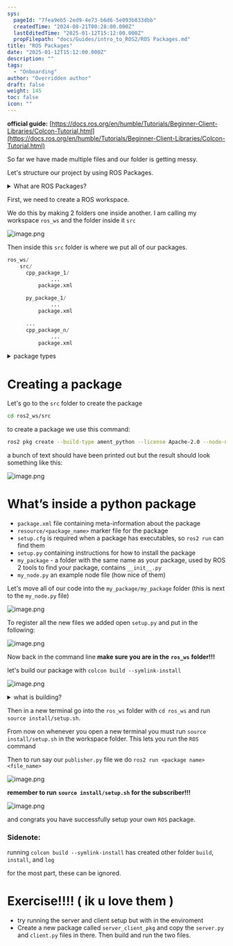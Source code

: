 ```yaml
---
sys:
  pageId: "7fea9eb5-2ed9-4e73-b6d6-5e093b833dbb"
  createdTime: "2024-08-21T00:28:00.000Z"
  lastEditedTime: "2025-01-12T15:12:00.000Z"
  propFilepath: "docs/Guides/intro_to_ROS2/ROS Packages.md"
title: "ROS Packages"
date: "2025-01-12T15:12:00.000Z"
description: ""
tags:
  - "Onboarding"
author: "Overridden author"
draft: false
weight: 145
toc: false
icon: ""
---
```


**official guide:** [https://docs.ros.org/en/humble/Tutorials/Beginner-Client-Libraries/Colcon-Tutorial.html](https://docs.ros.org/en/humble/Tutorials/Beginner-Client-Libraries/Colcon-Tutorial.html)

So far we have made multiple files and our folder is getting messy.

Let's structure our project by using ROS Packages.

<details>

<summary>What are ROS Packages?</summary>

ROS Packages are, as the name implies, packages of code that are highly sharable between ROS developers.

They consist of a folder, `package.xml` file, and source code

```python
      cpp_package_1/
		      ... imagine much code files here ..
          package.xml
```

</details>

First, we need to create a ROS workspace.

We do this by making 2 folders one inside another. I am calling my workspace `ros_ws` and the folder inside it `src`

![image.png](https://prod-files-secure.s3.us-west-2.amazonaws.com/d518164a-d88e-44d1-a4ee-3adb3bd8bce0/70706947-fd18-4537-a67b-e12946812d31/image.png?X-Amz-Algorithm=AWS4-HMAC-SHA256&X-Amz-Content-Sha256=UNSIGNED-PAYLOAD&X-Amz-Credential=ASIAZI2LB466YDLH7CYL%2F20250214%2Fus-west-2%2Fs3%2Faws4_request&X-Amz-Date=20250214T121344Z&X-Amz-Expires=3600&X-Amz-Security-Token=IQoJb3JpZ2luX2VjEAMaCXVzLXdlc3QtMiJHMEUCIQCl1SR1hv22t25NQ%2FBe2OSu%2BbgMXBuNpVH1N24JpCvshwIgBCePs8QY0O8vx1FHWLUVhTkU%2Fr8fdPFJ%2FjO8BM2vngwq%2FwMIKxAAGgw2Mzc0MjMxODM4MDUiDMgeqe3BcAc5xYU2qSrcA2xdy%2FM6g%2BWsxi1yJjg1x76kf9RXZOIQcLop%2FfAuo3SFtySFsoLSlipvdrZzK%2Bo95yJhQSIryFjNrdDB1IPPkOXACtlMplPYkONSrSPH7%2FaMNLztsVoffLG8FElpp5qKDrW%2BRHT7pe4BWhsRwk8X52w7sFJOB2TLRFstIpmhh0Nxv7XODNELiFKraE17r549xa22iypr9Q8b3nqqK4RlvDwqYVhu3y%2B6ULe3uU4X%2BJLavh5mW1GlXKgHemW9QE37tOb2DsAocekbM0ya2esBSNpJNvRwLsD7xEKC8lgN0OEApNN2lsL9bnjuaYlKrfz7K4BfFI02Qwlts31HwIcB8HA6OUqPbBPgZ2jqjCthYWvjOA5mUPZc97n6kc4dUeANJQd4i16VadsiNA8uhutZSgKBktV0ekUs6CYvAiqzpUFWXh7PBKlXYiClWvvBuyQs0dbcp%2F8VR0MqwTk9oaY3LOqmGyixp%2Fu%2BWMj2%2BDfOFJkZ%2BHx69uowtt%2F7hULXGGsxhRK%2F6ReWbTjRzJq4sRwAwVGXBTTbeoB8pREW6LndXUkFGxQF3wGxeOqspgPU92qTJoLIL%2Bq%2BPq4H8JyK%2FUzrRRw2KUGqyZ%2F6vP8LDtTmDX85dR8GQmBxcmuJn5QTMKixvL0GOqUBjzNv9T4nB%2BXOZUksLK5LyvAAS%2FzMg%2Ba8cnS40ey%2Bahc6htIc5NSVAMUJiFgixA%2Bq8hgMY8tRXJSuGGfUCz9qM92SpELWVzaC77gJsHhi8gautATtTJdjuXlQD84IdImLsoG13FBFhdQ4mV%2F4vVIXqWw166L8bF592jAu7NLtxxfVz%2FoDWF2T1sqG8AD2D1qzuW%2FZF27rBAydxGIbDKgVmSdutiUO&X-Amz-Signature=b89650ba58d87be6a032b1800e56b1c19d81251b7a39ce9f5446e87332b4fe29&X-Amz-SignedHeaders=host&x-id=GetObject)

Then inside this `src` folder is where we put all of our packages.

```python
ros_ws/
    src/
      cpp_package_1/
		      ...
          package.xml

      py_package_1/
		      ...
          package.xml

      ...
      cpp_package_n/
		      ...
          package.xml

```

<details>

<summary>package types</summary>

packages can be either `C++` or python.

the intern file structure is different for each but for this guide we will stick to creating python packages

</details>

# Creating a package

Let's go to the `src` folder to create the package

```bash
cd ros2_ws/src
```

to create a package we use this command:

```bash
ros2 pkg create --build-type ament_python --license Apache-2.0 --node-name my_node my_package
```

a bunch of text should have been printed out but the result should look something like this:

![image.png](https://prod-files-secure.s3.us-west-2.amazonaws.com/d518164a-d88e-44d1-a4ee-3adb3bd8bce0/e6cf1e3f-8512-4a3e-b131-079f800bf3e8/image.png?X-Amz-Algorithm=AWS4-HMAC-SHA256&X-Amz-Content-Sha256=UNSIGNED-PAYLOAD&X-Amz-Credential=ASIAZI2LB466YDLH7CYL%2F20250214%2Fus-west-2%2Fs3%2Faws4_request&X-Amz-Date=20250214T121344Z&X-Amz-Expires=3600&X-Amz-Security-Token=IQoJb3JpZ2luX2VjEAMaCXVzLXdlc3QtMiJHMEUCIQCl1SR1hv22t25NQ%2FBe2OSu%2BbgMXBuNpVH1N24JpCvshwIgBCePs8QY0O8vx1FHWLUVhTkU%2Fr8fdPFJ%2FjO8BM2vngwq%2FwMIKxAAGgw2Mzc0MjMxODM4MDUiDMgeqe3BcAc5xYU2qSrcA2xdy%2FM6g%2BWsxi1yJjg1x76kf9RXZOIQcLop%2FfAuo3SFtySFsoLSlipvdrZzK%2Bo95yJhQSIryFjNrdDB1IPPkOXACtlMplPYkONSrSPH7%2FaMNLztsVoffLG8FElpp5qKDrW%2BRHT7pe4BWhsRwk8X52w7sFJOB2TLRFstIpmhh0Nxv7XODNELiFKraE17r549xa22iypr9Q8b3nqqK4RlvDwqYVhu3y%2B6ULe3uU4X%2BJLavh5mW1GlXKgHemW9QE37tOb2DsAocekbM0ya2esBSNpJNvRwLsD7xEKC8lgN0OEApNN2lsL9bnjuaYlKrfz7K4BfFI02Qwlts31HwIcB8HA6OUqPbBPgZ2jqjCthYWvjOA5mUPZc97n6kc4dUeANJQd4i16VadsiNA8uhutZSgKBktV0ekUs6CYvAiqzpUFWXh7PBKlXYiClWvvBuyQs0dbcp%2F8VR0MqwTk9oaY3LOqmGyixp%2Fu%2BWMj2%2BDfOFJkZ%2BHx69uowtt%2F7hULXGGsxhRK%2F6ReWbTjRzJq4sRwAwVGXBTTbeoB8pREW6LndXUkFGxQF3wGxeOqspgPU92qTJoLIL%2Bq%2BPq4H8JyK%2FUzrRRw2KUGqyZ%2F6vP8LDtTmDX85dR8GQmBxcmuJn5QTMKixvL0GOqUBjzNv9T4nB%2BXOZUksLK5LyvAAS%2FzMg%2Ba8cnS40ey%2Bahc6htIc5NSVAMUJiFgixA%2Bq8hgMY8tRXJSuGGfUCz9qM92SpELWVzaC77gJsHhi8gautATtTJdjuXlQD84IdImLsoG13FBFhdQ4mV%2F4vVIXqWw166L8bF592jAu7NLtxxfVz%2FoDWF2T1sqG8AD2D1qzuW%2FZF27rBAydxGIbDKgVmSdutiUO&X-Amz-Signature=e4345747222f3732b1937a606e8cbf363210538bb63ee2971fbd64ec2981e903&X-Amz-SignedHeaders=host&x-id=GetObject)

# What’s inside a python package

- `package.xml` file containing meta-information about the package
- `resource/<package_name>` marker file for the package
- `setup.cfg` is required when a package has executables, so `ros2 run` can find them
- `setup.py` containing instructions for how to install the package
- `my_package` - a folder with the same name as your package, used by ROS 2 tools to find your package, contains `__init__.py`
- `my_node.py` an example node file (how nice of them)

Let's move all of our code into the `my_package/my_package` folder (this is next to the `my_node.py` file)

![image.png](https://prod-files-secure.s3.us-west-2.amazonaws.com/d518164a-d88e-44d1-a4ee-3adb3bd8bce0/9ce58f11-0da9-4d3e-b86d-506a9685d378/image.png?X-Amz-Algorithm=AWS4-HMAC-SHA256&X-Amz-Content-Sha256=UNSIGNED-PAYLOAD&X-Amz-Credential=ASIAZI2LB466YDLH7CYL%2F20250214%2Fus-west-2%2Fs3%2Faws4_request&X-Amz-Date=20250214T121344Z&X-Amz-Expires=3600&X-Amz-Security-Token=IQoJb3JpZ2luX2VjEAMaCXVzLXdlc3QtMiJHMEUCIQCl1SR1hv22t25NQ%2FBe2OSu%2BbgMXBuNpVH1N24JpCvshwIgBCePs8QY0O8vx1FHWLUVhTkU%2Fr8fdPFJ%2FjO8BM2vngwq%2FwMIKxAAGgw2Mzc0MjMxODM4MDUiDMgeqe3BcAc5xYU2qSrcA2xdy%2FM6g%2BWsxi1yJjg1x76kf9RXZOIQcLop%2FfAuo3SFtySFsoLSlipvdrZzK%2Bo95yJhQSIryFjNrdDB1IPPkOXACtlMplPYkONSrSPH7%2FaMNLztsVoffLG8FElpp5qKDrW%2BRHT7pe4BWhsRwk8X52w7sFJOB2TLRFstIpmhh0Nxv7XODNELiFKraE17r549xa22iypr9Q8b3nqqK4RlvDwqYVhu3y%2B6ULe3uU4X%2BJLavh5mW1GlXKgHemW9QE37tOb2DsAocekbM0ya2esBSNpJNvRwLsD7xEKC8lgN0OEApNN2lsL9bnjuaYlKrfz7K4BfFI02Qwlts31HwIcB8HA6OUqPbBPgZ2jqjCthYWvjOA5mUPZc97n6kc4dUeANJQd4i16VadsiNA8uhutZSgKBktV0ekUs6CYvAiqzpUFWXh7PBKlXYiClWvvBuyQs0dbcp%2F8VR0MqwTk9oaY3LOqmGyixp%2Fu%2BWMj2%2BDfOFJkZ%2BHx69uowtt%2F7hULXGGsxhRK%2F6ReWbTjRzJq4sRwAwVGXBTTbeoB8pREW6LndXUkFGxQF3wGxeOqspgPU92qTJoLIL%2Bq%2BPq4H8JyK%2FUzrRRw2KUGqyZ%2F6vP8LDtTmDX85dR8GQmBxcmuJn5QTMKixvL0GOqUBjzNv9T4nB%2BXOZUksLK5LyvAAS%2FzMg%2Ba8cnS40ey%2Bahc6htIc5NSVAMUJiFgixA%2Bq8hgMY8tRXJSuGGfUCz9qM92SpELWVzaC77gJsHhi8gautATtTJdjuXlQD84IdImLsoG13FBFhdQ4mV%2F4vVIXqWw166L8bF592jAu7NLtxxfVz%2FoDWF2T1sqG8AD2D1qzuW%2FZF27rBAydxGIbDKgVmSdutiUO&X-Amz-Signature=6427f019b275dc911e4366f262e7b30bdea1072bd2a9d1a9187fb96daa040efd&X-Amz-SignedHeaders=host&x-id=GetObject)

To register all the new files we added open `setup.py` and put in the following:

![image.png](https://prod-files-secure.s3.us-west-2.amazonaws.com/d518164a-d88e-44d1-a4ee-3adb3bd8bce0/1cd7c262-4cae-4496-9d75-c178537d24a2/image.png?X-Amz-Algorithm=AWS4-HMAC-SHA256&X-Amz-Content-Sha256=UNSIGNED-PAYLOAD&X-Amz-Credential=ASIAZI2LB466YDLH7CYL%2F20250214%2Fus-west-2%2Fs3%2Faws4_request&X-Amz-Date=20250214T121344Z&X-Amz-Expires=3600&X-Amz-Security-Token=IQoJb3JpZ2luX2VjEAMaCXVzLXdlc3QtMiJHMEUCIQCl1SR1hv22t25NQ%2FBe2OSu%2BbgMXBuNpVH1N24JpCvshwIgBCePs8QY0O8vx1FHWLUVhTkU%2Fr8fdPFJ%2FjO8BM2vngwq%2FwMIKxAAGgw2Mzc0MjMxODM4MDUiDMgeqe3BcAc5xYU2qSrcA2xdy%2FM6g%2BWsxi1yJjg1x76kf9RXZOIQcLop%2FfAuo3SFtySFsoLSlipvdrZzK%2Bo95yJhQSIryFjNrdDB1IPPkOXACtlMplPYkONSrSPH7%2FaMNLztsVoffLG8FElpp5qKDrW%2BRHT7pe4BWhsRwk8X52w7sFJOB2TLRFstIpmhh0Nxv7XODNELiFKraE17r549xa22iypr9Q8b3nqqK4RlvDwqYVhu3y%2B6ULe3uU4X%2BJLavh5mW1GlXKgHemW9QE37tOb2DsAocekbM0ya2esBSNpJNvRwLsD7xEKC8lgN0OEApNN2lsL9bnjuaYlKrfz7K4BfFI02Qwlts31HwIcB8HA6OUqPbBPgZ2jqjCthYWvjOA5mUPZc97n6kc4dUeANJQd4i16VadsiNA8uhutZSgKBktV0ekUs6CYvAiqzpUFWXh7PBKlXYiClWvvBuyQs0dbcp%2F8VR0MqwTk9oaY3LOqmGyixp%2Fu%2BWMj2%2BDfOFJkZ%2BHx69uowtt%2F7hULXGGsxhRK%2F6ReWbTjRzJq4sRwAwVGXBTTbeoB8pREW6LndXUkFGxQF3wGxeOqspgPU92qTJoLIL%2Bq%2BPq4H8JyK%2FUzrRRw2KUGqyZ%2F6vP8LDtTmDX85dR8GQmBxcmuJn5QTMKixvL0GOqUBjzNv9T4nB%2BXOZUksLK5LyvAAS%2FzMg%2Ba8cnS40ey%2Bahc6htIc5NSVAMUJiFgixA%2Bq8hgMY8tRXJSuGGfUCz9qM92SpELWVzaC77gJsHhi8gautATtTJdjuXlQD84IdImLsoG13FBFhdQ4mV%2F4vVIXqWw166L8bF592jAu7NLtxxfVz%2FoDWF2T1sqG8AD2D1qzuW%2FZF27rBAydxGIbDKgVmSdutiUO&X-Amz-Signature=eafb114452e08eb09b1a2f2bc955a1bbc44491a58c55404f503e42bc218878e8&X-Amz-SignedHeaders=host&x-id=GetObject)

Now back in the command line **make sure you are in the** **`ros_ws`** **folder!!!**

let's build our package with `colcon build --symlink-install`

![image.png](https://prod-files-secure.s3.us-west-2.amazonaws.com/d518164a-d88e-44d1-a4ee-3adb3bd8bce0/2f2a0d27-b173-48fd-b189-5f5c0ce65619/image.png?X-Amz-Algorithm=AWS4-HMAC-SHA256&X-Amz-Content-Sha256=UNSIGNED-PAYLOAD&X-Amz-Credential=ASIAZI2LB466YDLH7CYL%2F20250214%2Fus-west-2%2Fs3%2Faws4_request&X-Amz-Date=20250214T121344Z&X-Amz-Expires=3600&X-Amz-Security-Token=IQoJb3JpZ2luX2VjEAMaCXVzLXdlc3QtMiJHMEUCIQCl1SR1hv22t25NQ%2FBe2OSu%2BbgMXBuNpVH1N24JpCvshwIgBCePs8QY0O8vx1FHWLUVhTkU%2Fr8fdPFJ%2FjO8BM2vngwq%2FwMIKxAAGgw2Mzc0MjMxODM4MDUiDMgeqe3BcAc5xYU2qSrcA2xdy%2FM6g%2BWsxi1yJjg1x76kf9RXZOIQcLop%2FfAuo3SFtySFsoLSlipvdrZzK%2Bo95yJhQSIryFjNrdDB1IPPkOXACtlMplPYkONSrSPH7%2FaMNLztsVoffLG8FElpp5qKDrW%2BRHT7pe4BWhsRwk8X52w7sFJOB2TLRFstIpmhh0Nxv7XODNELiFKraE17r549xa22iypr9Q8b3nqqK4RlvDwqYVhu3y%2B6ULe3uU4X%2BJLavh5mW1GlXKgHemW9QE37tOb2DsAocekbM0ya2esBSNpJNvRwLsD7xEKC8lgN0OEApNN2lsL9bnjuaYlKrfz7K4BfFI02Qwlts31HwIcB8HA6OUqPbBPgZ2jqjCthYWvjOA5mUPZc97n6kc4dUeANJQd4i16VadsiNA8uhutZSgKBktV0ekUs6CYvAiqzpUFWXh7PBKlXYiClWvvBuyQs0dbcp%2F8VR0MqwTk9oaY3LOqmGyixp%2Fu%2BWMj2%2BDfOFJkZ%2BHx69uowtt%2F7hULXGGsxhRK%2F6ReWbTjRzJq4sRwAwVGXBTTbeoB8pREW6LndXUkFGxQF3wGxeOqspgPU92qTJoLIL%2Bq%2BPq4H8JyK%2FUzrRRw2KUGqyZ%2F6vP8LDtTmDX85dR8GQmBxcmuJn5QTMKixvL0GOqUBjzNv9T4nB%2BXOZUksLK5LyvAAS%2FzMg%2Ba8cnS40ey%2Bahc6htIc5NSVAMUJiFgixA%2Bq8hgMY8tRXJSuGGfUCz9qM92SpELWVzaC77gJsHhi8gautATtTJdjuXlQD84IdImLsoG13FBFhdQ4mV%2F4vVIXqWw166L8bF592jAu7NLtxxfVz%2FoDWF2T1sqG8AD2D1qzuW%2FZF27rBAydxGIbDKgVmSdutiUO&X-Amz-Signature=efefdb3be4cdb3851391cd44705d751fe57569b52bfdb86b44310a4b21fcabc1&X-Amz-SignedHeaders=host&x-id=GetObject)

<details>

<summary>what is building?</summary>

if you are a CS major at Rose-Hulman you will learn the answer to this in CSSE132

but TLDR; is it combines all the code files into one program that can be run easily 

</details>

Then in a new terminal go into the `ros_ws` folder with `cd ros_ws` and run `source install/setup.sh`. 

From now on whenever you open a new terminal you must run `source install/setup.sh` in the workspace folder. This lets you run the `ROS` command

Then to run say our `publisher.py` file we do `ros2 run <package name> <file_name>`

![image.png](https://prod-files-secure.s3.us-west-2.amazonaws.com/d518164a-d88e-44d1-a4ee-3adb3bd8bce0/4f4b1219-3a44-4632-aa0a-ce3471699f59/image.png?X-Amz-Algorithm=AWS4-HMAC-SHA256&X-Amz-Content-Sha256=UNSIGNED-PAYLOAD&X-Amz-Credential=ASIAZI2LB466YDLH7CYL%2F20250214%2Fus-west-2%2Fs3%2Faws4_request&X-Amz-Date=20250214T121344Z&X-Amz-Expires=3600&X-Amz-Security-Token=IQoJb3JpZ2luX2VjEAMaCXVzLXdlc3QtMiJHMEUCIQCl1SR1hv22t25NQ%2FBe2OSu%2BbgMXBuNpVH1N24JpCvshwIgBCePs8QY0O8vx1FHWLUVhTkU%2Fr8fdPFJ%2FjO8BM2vngwq%2FwMIKxAAGgw2Mzc0MjMxODM4MDUiDMgeqe3BcAc5xYU2qSrcA2xdy%2FM6g%2BWsxi1yJjg1x76kf9RXZOIQcLop%2FfAuo3SFtySFsoLSlipvdrZzK%2Bo95yJhQSIryFjNrdDB1IPPkOXACtlMplPYkONSrSPH7%2FaMNLztsVoffLG8FElpp5qKDrW%2BRHT7pe4BWhsRwk8X52w7sFJOB2TLRFstIpmhh0Nxv7XODNELiFKraE17r549xa22iypr9Q8b3nqqK4RlvDwqYVhu3y%2B6ULe3uU4X%2BJLavh5mW1GlXKgHemW9QE37tOb2DsAocekbM0ya2esBSNpJNvRwLsD7xEKC8lgN0OEApNN2lsL9bnjuaYlKrfz7K4BfFI02Qwlts31HwIcB8HA6OUqPbBPgZ2jqjCthYWvjOA5mUPZc97n6kc4dUeANJQd4i16VadsiNA8uhutZSgKBktV0ekUs6CYvAiqzpUFWXh7PBKlXYiClWvvBuyQs0dbcp%2F8VR0MqwTk9oaY3LOqmGyixp%2Fu%2BWMj2%2BDfOFJkZ%2BHx69uowtt%2F7hULXGGsxhRK%2F6ReWbTjRzJq4sRwAwVGXBTTbeoB8pREW6LndXUkFGxQF3wGxeOqspgPU92qTJoLIL%2Bq%2BPq4H8JyK%2FUzrRRw2KUGqyZ%2F6vP8LDtTmDX85dR8GQmBxcmuJn5QTMKixvL0GOqUBjzNv9T4nB%2BXOZUksLK5LyvAAS%2FzMg%2Ba8cnS40ey%2Bahc6htIc5NSVAMUJiFgixA%2Bq8hgMY8tRXJSuGGfUCz9qM92SpELWVzaC77gJsHhi8gautATtTJdjuXlQD84IdImLsoG13FBFhdQ4mV%2F4vVIXqWw166L8bF592jAu7NLtxxfVz%2FoDWF2T1sqG8AD2D1qzuW%2FZF27rBAydxGIbDKgVmSdutiUO&X-Amz-Signature=39ea888a6696d7ebc77d66e4c17bdd84342c9b5b9587d7ac67da676f416e6d6a&X-Amz-SignedHeaders=host&x-id=GetObject)

**remember to run** **`source install/setup.sh`** **for the subscriber!!!**

![image.png](https://prod-files-secure.s3.us-west-2.amazonaws.com/d518164a-d88e-44d1-a4ee-3adb3bd8bce0/02121119-dad4-49ec-8356-c956108b4243/image.png?X-Amz-Algorithm=AWS4-HMAC-SHA256&X-Amz-Content-Sha256=UNSIGNED-PAYLOAD&X-Amz-Credential=ASIAZI2LB466YDLH7CYL%2F20250214%2Fus-west-2%2Fs3%2Faws4_request&X-Amz-Date=20250214T121344Z&X-Amz-Expires=3600&X-Amz-Security-Token=IQoJb3JpZ2luX2VjEAMaCXVzLXdlc3QtMiJHMEUCIQCl1SR1hv22t25NQ%2FBe2OSu%2BbgMXBuNpVH1N24JpCvshwIgBCePs8QY0O8vx1FHWLUVhTkU%2Fr8fdPFJ%2FjO8BM2vngwq%2FwMIKxAAGgw2Mzc0MjMxODM4MDUiDMgeqe3BcAc5xYU2qSrcA2xdy%2FM6g%2BWsxi1yJjg1x76kf9RXZOIQcLop%2FfAuo3SFtySFsoLSlipvdrZzK%2Bo95yJhQSIryFjNrdDB1IPPkOXACtlMplPYkONSrSPH7%2FaMNLztsVoffLG8FElpp5qKDrW%2BRHT7pe4BWhsRwk8X52w7sFJOB2TLRFstIpmhh0Nxv7XODNELiFKraE17r549xa22iypr9Q8b3nqqK4RlvDwqYVhu3y%2B6ULe3uU4X%2BJLavh5mW1GlXKgHemW9QE37tOb2DsAocekbM0ya2esBSNpJNvRwLsD7xEKC8lgN0OEApNN2lsL9bnjuaYlKrfz7K4BfFI02Qwlts31HwIcB8HA6OUqPbBPgZ2jqjCthYWvjOA5mUPZc97n6kc4dUeANJQd4i16VadsiNA8uhutZSgKBktV0ekUs6CYvAiqzpUFWXh7PBKlXYiClWvvBuyQs0dbcp%2F8VR0MqwTk9oaY3LOqmGyixp%2Fu%2BWMj2%2BDfOFJkZ%2BHx69uowtt%2F7hULXGGsxhRK%2F6ReWbTjRzJq4sRwAwVGXBTTbeoB8pREW6LndXUkFGxQF3wGxeOqspgPU92qTJoLIL%2Bq%2BPq4H8JyK%2FUzrRRw2KUGqyZ%2F6vP8LDtTmDX85dR8GQmBxcmuJn5QTMKixvL0GOqUBjzNv9T4nB%2BXOZUksLK5LyvAAS%2FzMg%2Ba8cnS40ey%2Bahc6htIc5NSVAMUJiFgixA%2Bq8hgMY8tRXJSuGGfUCz9qM92SpELWVzaC77gJsHhi8gautATtTJdjuXlQD84IdImLsoG13FBFhdQ4mV%2F4vVIXqWw166L8bF592jAu7NLtxxfVz%2FoDWF2T1sqG8AD2D1qzuW%2FZF27rBAydxGIbDKgVmSdutiUO&X-Amz-Signature=ae1539f754b1390de601ff7631d0720db787d7bb21cc8582dbbfce59219b9f11&X-Amz-SignedHeaders=host&x-id=GetObject)

and congrats you have successfully setup your own `ROS` package.

### Sidenote:

running `colcon build --symlink-install` has created other folder `build`, `install`, and `log`

for the most part, these can be ignored.

# Exercise!!!! ( ik u love them )

- try running the server and client setup but with in the enviroment
- Create a new package called `server_client_pkg` and copy the `server.py` and `client.py` files in there. Then build and run the two files.
